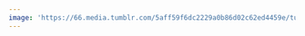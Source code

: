 ```yaml
---
image: 'https://66.media.tumblr.com/5aff59f6dc2229a0b86d02c62ed4459e/tumblr_pjuaq462vg1tbdx3so1_1280.jpg'
---
```


